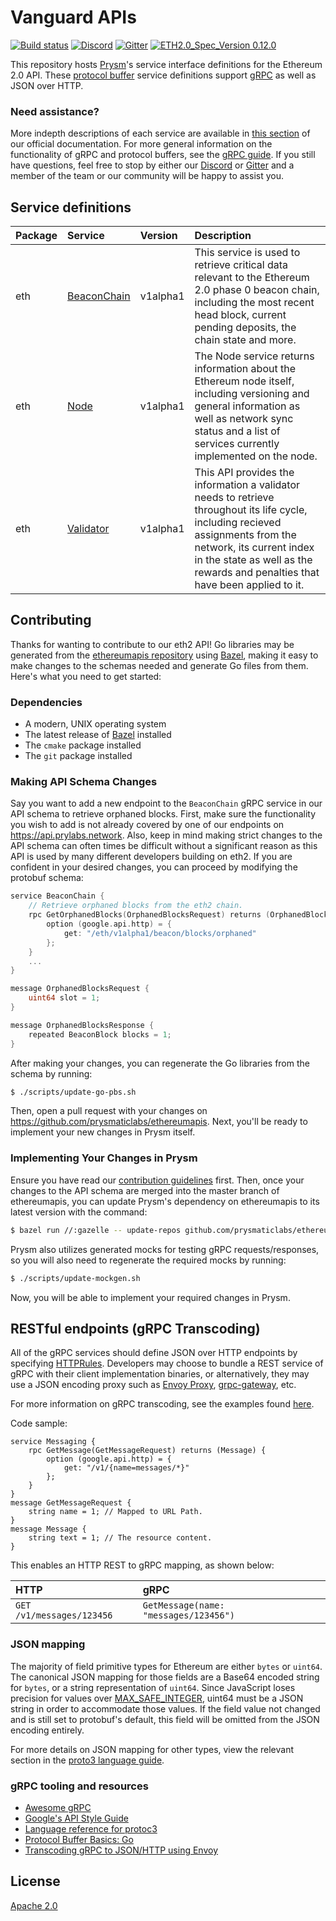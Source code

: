 # Vanguard APIs

[![Build status](https://badge.buildkite.com/62be08099e9e228b165c2dba69c637eb9ca7a1ca95efd54b9f.svg?branch=master)](https://buildkite.com/prysmatic-labs/ethereum-apis)
[![Discord](https://user-images.githubusercontent.com/7288322/34471967-1df7808a-efbb-11e7-9088-ed0b04151291.png)](https://discord.gg/KSA7rPr)
[![Gitter](https://badges.gitter.im/Join%20Chat.svg)](https://gitter.im/prysmaticlabs/geth-sharding?utm_source=badge&utm_medium=badge&utm_campaign=pr-badge)
[![ETH2.0_Spec_Version 0.12.0](https://img.shields.io/badge/ETH2.0%20Spec%20Version-v0.12.0-blue.svg)](https://github.com/ethereum/eth2.0-specs/releases/tag/v0.12.0)


This repository hosts [Prysm](https://github.com/prysmaticlabs/prysm/)'s service interface definitions for the Ethereum 2.0 API. These [protocol buffer](https://developers.google.com/protocol-buffers/) service definitions support [gRPC](https://grpc.io/) as well as JSON over HTTP.

### Need assistance?
More indepth descriptions of each service are available in [this section](https://prysmaticlabs.gitbook.io/prysm/how-prysm-works/ethereum-2.0-public-api) of our official documentation. For more general information on the functionality of gRPC and protocol buffers, see the [gRPC guide](https://grpc.io/docs/guides/). If you still have questions, feel free to stop by either our [Discord](https://discord.gg/KSA7rPr) or [Gitter](https://gitter.im/prysmaticlabs/geth-sharding?utm_source=badge&utm_medium=badge&utm_campaign=pr-badge) and a member of the team or our community will be happy to assist you.

## Service definitions

| Package | Service | Version | Description |
| :--- | :--- | :--- | :--- |
| eth | [BeaconChain](https://github.com/prysmaticlabs/ethereumapis/blob/master/eth/v1alpha1/beacon_chain.proto#L36) | v1alpha1 | This service is used to retrieve critical data relevant to the Ethereum 2.0 phase 0 beacon chain, including the most recent head block, current pending deposits, the chain state and more. |
| eth | [Node](https://github.com/prysmaticlabs/ethereumapis/blob/master/eth/v1alpha1/node.proto#L33) | v1alpha1 | The Node service returns information about the Ethereum node itself, including versioning and general information as well as network sync status and a list of services currently implemented on the node. |
| eth | [Validator](https://github.com/prysmaticlabs/ethereumapis/blob/master/eth/v1alpha1/validator.proto) | v1alpha1 | This API provides the information a validator needs to retrieve throughout its life cycle, including recieved assignments from the network, its current index in the state as well as the rewards and penalties that have been applied to it. |

## Contributing

Thanks for wanting to contribute to our eth2 API! Go libraries may be generated from the [ethereumapis repository](https://github.com/prysmaticlabs/ethereumapis) using [Bazel](https://bazel.build), making it easy to make changes to the schemas needed and generate Go files from them. Here's what you need to get started:

### Dependencies

- A modern, UNIX operating system
- The latest release of [Bazel](https://docs.bazel.build/versions/master/install.html) installed
- The `cmake` package installed
- The `git` package installed

### Making API Schema Changes

Say you want to add a new endpoint to the `BeaconChain` gRPC service in our API schema to retrieve orphaned blocks. First, make sure the functionality you wish to add is not already covered by one of our endpoints on https://api.prylabs.network. Also, keep in mind making strict changes to the API schema can often times be difficult without a significant reason as this API is used by many different developers building on eth2. If you are confident in your desired changes, you can proceed by modifying the protobuf schema:

```go
service BeaconChain {
    // Retrieve orphaned blocks from the eth2 chain.
    rpc GetOrphanedBlocks(OrphanedBlocksRequest) returns (OrphanedBlocksResponse) {
        option (google.api.http) = {
            get: "/eth/v1alpha1/beacon/blocks/orphaned"
        };
    }
    ...
}

message OrphanedBlocksRequest {
    uint64 slot = 1;
}

message OrphanedBlocksResponse {
    repeated BeaconBlock blocks = 1;
}
```

After making your changes, you can regenerate the Go libraries from the schema by running:

```bash
$ ./scripts/update-go-pbs.sh
```

Then, open a pull request with your changes on https://github.com/prysmaticlabs/ethereumapis. Next, you'll be ready to implement your new changes in Prysm itself.

### Implementing Your Changes in Prysm

Ensure you have read our [contribution guidelines](https://docs.prylabs.network/docs/contribute/contribution-guidelines/) first. Then, once your changes to the API schema are merged into the master branch of ethereumapis, you can update Prysm's dependency on ethereumapis to its latest version with the command:

```bash
$ bazel run //:gazelle -- update-repos github.com/prysmaticlabs/ethereumapis
```

Prysm also utilizes generated mocks for testing gRPC requests/responses, so you will also need to regenerate the required mocks by running:

```bash
$ ./scripts/update-mockgen.sh
```

Now, you will be able to implement your required changes in Prysm.

## RESTful endpoints \(gRPC Transcoding\)

All of the gRPC services should define JSON over HTTP endpoints by specifying [HTTPRules](https://github.com/googleapis/googleapis/blob/master/google/api/http.proto). Developers may choose to bundle a REST service of gRPC with their client implementation binaries, or alternatively, they may use a JSON encoding proxy such as [Envoy Proxy](https://www.envoyproxy.io/), [grpc-gateway](https://github.com/grpc-ecosystem/grpc-gateway), etc.

For more information on gRPC transcoding, see the examples found [here](https://github.com/googleapis/googleapis/blob/master/google/api/http.proto#L45).

Code sample:

```text
service Messaging {
    rpc GetMessage(GetMessageRequest) returns (Message) {
        option (google.api.http) = {
            get: "/v1/{name=messages/*}"
        };
    }
}
message GetMessageRequest {
    string name = 1; // Mapped to URL Path.
}
message Message {
    string text = 1; // The resource content.
}
```

This enables an HTTP REST to gRPC mapping, as shown below:

| HTTP | gRPC |
| :--- | :--- |
| `GET /v1/messages/123456` | `GetMessage(name: "messages/123456")` |

### JSON mapping

The majority of field primitive types for Ethereum are either `bytes` or `uint64`. The canonical JSON mapping for those fields are a Base64 encoded string for `bytes`, or a string representation of `uint64`. Since JavaScript loses precision for values over [MAX\_SAFE\_INTEGER](https://developer.mozilla.org/en-US/docs/Web/JavaScript/Reference/Global_Objects/Number/MAX_SAFE_INTEGER), uint64 must be a JSON string in order to accommodate those values. If the field value not changed and is still set to protobuf's default, this field will be omitted from the JSON encoding entirely.

For more details on JSON mapping for other types, view the relevant section in the [proto3 language guide](https://developers.google.com/protocol-buffers/docs/proto3#json).

### gRPC tooling and resources

* [Awesome gRPC](https://github.com/grpc-ecosystem/awesome-grpc)
* [Google's API Style Guide](https://cloud.google.com/apis/design/)
* [Language reference for protoc3](https://developers.google.com/protocol-buffers/docs/proto3)
* [Protocol Buffer Basics: Go](https://developers.google.com/protocol-buffers/docs/gotutorial)
* [Transcoding gRPC to JSON/HTTP using Envoy](https://blog.jdriven.com/2018/11/transcoding-grpc-to-http-json-using-envoy/)

## License
[Apache 2.0](https://github.com/prysmaticlabs/ethereumapis/blob/master/LICENSE)
